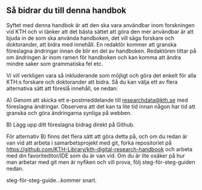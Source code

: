 ## Så bidrar du till denna handbok

Syftet med denna handbok är att den ska vara användbar inom forskningen vid KTH och vi tänker att det bästa sättet att göra den mer användbar är att bjuda in de som ska använda handboken, det vill säga forskare och doktorander, att bidra med innehåll. En redaktör kommer att granska föreslagna ändringar innan de blir en del av handboken. Redaktören tittar på om ändringen är inom ramen för handboken och kan komma att ändra mindre saker som grammatiska fel etc. 

Vi vill verkligen vara så inkluderande som möjligt och göra det enkelt för alla KTH:s forskare och doktorander att bidra. Så du kan välja ett av flera alternativa sätt att föreslå innehåll, se nedan:

A) Genom att skicka ett e-postmeddelande till researchdata@kth.se med föreslagna ändringar. Observera att det kan ta lite tid innan någon har tid att granska och göra ändringarna synliga på webben.

B) Lägg upp ditt föreslagna bidrag direkt på Github.

För alternativ B) finns det flera sätt att göra detta på, och om du redan är van vid att arbeta i samarbetsprojekt med git, forka repositoriet på https://github.com/KTH-Library/kth-digital-research-handbook och arbeta med din favoriteditor/IDE som du är van vid. Om du är lite osäker på hur man arbetar med git men är nyfiken och vill prova, följ steg-för-steg-guiden nedan.

steg-för-steg-guide...kommer snart.
